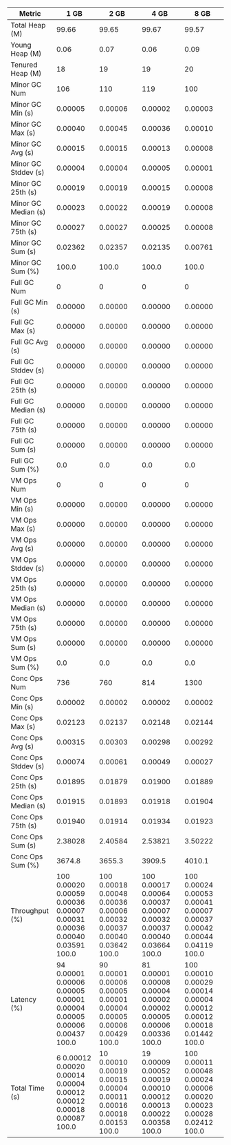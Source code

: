 | Metric | 1 GB | 2 GB | 4 GB | 8 GB |
|------|----|----|----|----|
| Total Heap (M) | 99.66 | 99.65 | 99.67 | 99.57 |
| Young Heap (M) | 0.06 | 0.07 | 0.06 | 0.09 |
| Tenured Heap (M) | 18 | 19 | 19 | 20 |
| Minor GC Num | 106 | 110 | 119 | 100 |
| Minor GC Min (s) | 0.00005 | 0.00006 | 0.00002 | 0.00003 |
| Minor GC Max (s) | 0.00040 | 0.00045 | 0.00036 | 0.00010 |
| Minor GC Avg (s) | 0.00015 | 0.00015 | 0.00013 | 0.00008 |
| Minor GC Stddev (s) | 0.00004 | 0.00004 | 0.00005 | 0.00001 |
| Minor GC 25th (s) | 0.00019 | 0.00019 | 0.00015 | 0.00008 |
| Minor GC Median (s) | 0.00023 | 0.00022 | 0.00019 | 0.00008 |
| Minor GC 75th (s) | 0.00027 | 0.00027 | 0.00025 | 0.00008 |
| Minor GC Sum (s) | 0.02362 | 0.02357 | 0.02135 | 0.00761 |
| Minor GC Sum (%) | 100.0 | 100.0 | 100.0 | 100.0 |
| Full GC Num | 0 | 0 | 0 | 0 |
| Full GC Min (s) | 0.00000 | 0.00000 | 0.00000 | 0.00000 |
| Full GC Max (s) | 0.00000 | 0.00000 | 0.00000 | 0.00000 |
| Full GC Avg (s) | 0.00000 | 0.00000 | 0.00000 | 0.00000 |
| Full GC Stddev (s) | 0.00000 | 0.00000 | 0.00000 | 0.00000 |
| Full GC 25th (s) | 0.00000 | 0.00000 | 0.00000 | 0.00000 |
| Full GC Median (s) | 0.00000 | 0.00000 | 0.00000 | 0.00000 |
| Full GC 75th (s) | 0.00000 | 0.00000 | 0.00000 | 0.00000 |
| Full GC Sum (s) | 0.00000 | 0.00000 | 0.00000 | 0.00000 |
| Full GC Sum (%) | 0.0 | 0.0 | 0.0 | 0.0 |
| VM Ops Num | 0 | 0 | 0 | 0 |
| VM Ops Min (s) | 0.00000 | 0.00000 | 0.00000 | 0.00000 |
| VM Ops Max (s) | 0.00000 | 0.00000 | 0.00000 | 0.00000 |
| VM Ops Avg (s) | 0.00000 | 0.00000 | 0.00000 | 0.00000 |
| VM Ops Stddev (s) | 0.00000 | 0.00000 | 0.00000 | 0.00000 |
| VM Ops 25th (s) | 0.00000 | 0.00000 | 0.00000 | 0.00000 |
| VM Ops Median (s) | 0.00000 | 0.00000 | 0.00000 | 0.00000 |
| VM Ops 75th (s) | 0.00000 | 0.00000 | 0.00000 | 0.00000 |
| VM Ops Sum (s) | 0.00000 | 0.00000 | 0.00000 | 0.00000 |
| VM Ops Sum (%) | 0.0 | 0.0 | 0.0 | 0.0 |
| Conc Ops Num | 736 | 760 | 814 | 1300 |
| Conc Ops Min (s) | 0.00002 | 0.00002 | 0.00002 | 0.00002 |
| Conc Ops Max (s) | 0.02123 | 0.02137 | 0.02148 | 0.02144 |
| Conc Ops Avg (s) | 0.00315 | 0.00303 | 0.00298 | 0.00292 |
| Conc Ops Stddev (s) | 0.00074 | 0.00061 | 0.00049 | 0.00027 |
| Conc Ops 25th (s) | 0.01895 | 0.01879 | 0.01900 | 0.01889 |
| Conc Ops Median (s) | 0.01915 | 0.01893 | 0.01918 | 0.01904 |
| Conc Ops 75th (s) | 0.01940 | 0.01914 | 0.01934 | 0.01923 |
| Conc Ops Sum (s) | 2.38028 | 2.40584 | 2.53821 | 3.50222 |
| Conc Ops Sum (%) | 3674.8 | 3655.3 | 3909.5 | 4010.1 |
| Throughput (%) | 100	0.00020	0.00059	0.00036	0.00007	0.00031	0.00036	0.00040	0.03591	100.0 | 100	0.00018	0.00048	0.00036	0.00006	0.00032	0.00037	0.00040	0.03642	100.0 | 100	0.00017	0.00064	0.00037	0.00007	0.00032	0.00037	0.00040	0.03664	100.0 | 100	0.00024	0.00053	0.00041	0.00007	0.00037	0.00042	0.00044	0.04119	100.0 |
| Latency (%) | 94	0.00001	0.00006	0.00005	0.00001	0.00004	0.00005	0.00006	0.00437	100.0 | 90	0.00001	0.00006	0.00005	0.00001	0.00004	0.00005	0.00006	0.00429	100.0 | 81	0.00001	0.00008	0.00004	0.00002	0.00002	0.00005	0.00006	0.00336	100.0 | 100	0.00010	0.00029	0.00014	0.00004	0.00012	0.00012	0.00018	0.01442	100.0 |
| Total Time (s) | 6	0.00012	0.00020	0.00014	0.00004	0.00012	0.00012	0.00018	0.00087	100.0 | 10	0.00010	0.00019	0.00015	0.00004	0.00011	0.00016	0.00018	0.00153	100.0 | 19	0.00009	0.00052	0.00019	0.00010	0.00012	0.00013	0.00022	0.00358	100.0 | 100	0.00011	0.00048	0.00024	0.00006	0.00020	0.00023	0.00028	0.02412	100.0 |
